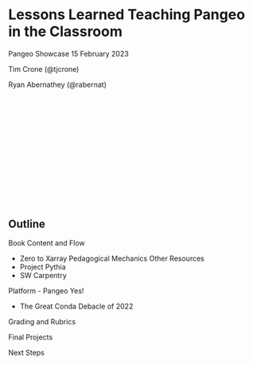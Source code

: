 # Lessons Learned Teaching Pangeo in the Classroom

Pangeo Showcase 15 February 2023

Tim Crone (@tjcrone)

Ryan Abernathey (@rabernat)



<br/><br/><br/><br/><br/><br/><br/><br/>
---











## Outline

Book
Content and Flow
 - Zero to Xarray
Pedagogical Mechanics
Other Resources
 - Project Pythia
 - SW Carpentry




Platform - Pangeo Yes!
 - The Great Conda Debacle of 2022


Grading and Rubrics


Final Projects


Next Steps



